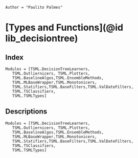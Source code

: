 ```@meta
Author = "Paulito Palmes"
```

# [Types and Functions](@id lib_decisiontree)

## Index
```@index
Modules = [TSML.DecisionTreeLearners,
   TSML.Outliernicers, TSML.Plotters,
   TSML.BaselineAlgos,TSML.EnsembleMethods,
   TSML.MLBaseWrapper,TSML.Monotonicers,
   TSML.Statifiers,TSML.BaseFilters,TSML.ValDateFilters,
   TSML.TSClassifiers,
   TSML.TSMLTypes]
```

## Descriptions
```@autodocs
Modules = [TSML.DecisionTreeLearners,
   TSML.Outliernicers, TSML.Plotters,
   TSML.BaselineAlgos,TSML.EnsembleMethods,
   TSML.MLBaseWrapper,TSML.Monotonicers,
   TSML.Statifiers,TSML.BaseFilters,TSML.ValDateFilters,
   TSML.TSClassifiers,
   TSML.TSMLTypes]
```
